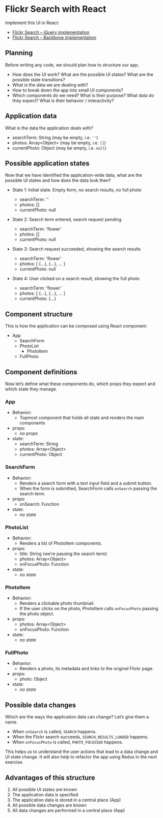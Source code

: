 # Flickr Search with React

Implement this UI in React:

- [Flickr Search – jQuery implementation](http://molily.de/javascript-introduction/flickr-jquery.html)
- [Flickr Search – Backbone implementation](http://molily.de/javascript-introduction/flickr-backbone.html)

## Planning

Before writing any code, we should plan how to structure our app.

- How does the UI work? What are the possible UI states? What are the possible state transitions?
- What is the data we are dealing with?
- How to break down the app into small UI components?
- Which components do we need? What is their purpose? What data do they expect? What is their behavior / interactivity?

## Application data

What is the data the application deals with?

- searchTerm: String (may be empty, i.e. `''`)
- photos: Array&lt;Object> (may be empty, i.e. `[]`)
- currentPhoto: Object (may be empty, i.e. `null`)

## Possible application states

Now that we have identified the application-wide data, what are the possible UI states and how does the data look then?

- State 1: Initial state. Empty form, no search results, no full photo
  - searchTerm: ''
  - photos: []
  - currentPhoto: null

- State 2: Search term entered, search request pending
  - searchTerm: 'flower'
  - photos: []
  - currentPhoto: null

- State 3: Search request succeeded, showing the search results
  - searchTerm: 'flower'
  - photos: [ {…}, {…}, … ]
  - currentPhoto: null

- State 4: User clicked on a search result, showing the full photo
  - searchTerm: 'flower'
  - photos: [ {…}, {…}, … ]
  - currentPhoto: {…}

## Component structure

This is how the application can be composed using React component:

- App
  - SearchForm
  - PhotoList
    - PhotoItem
  - FullPhoto

## Component definitions

Now let’s define what these components do, which props they expect and which state they manage.

### App

- Behavior:
  - Topmost component that holds all state and renders the main components
- props:
  - *no props*
- state:
  - searchTerm: String
  - photos: Array&lt;Object>
  - currentPhoto: Object

### SearchForm

- Behavior:
  - Renders a search form with a text input field and a submit button.
  - When the form is submitted, SearchForm calls `onSearch` passing the search term.
- props:
  - onSearch: Function
- state:
  - *no state*

### PhotoList

- Behavior:
  - Renders a list of PhotoItem components.
- props:
  - title: String (we’re passing the search term)
  - photos: Array&lt;Object>
  - onFocusPhoto: Function
- state:
  - *no state*

### PhotoItem

- Behavior:
  - Renders a clickable photo thumbnail.
  - If the user clicks on the photo, PhotoItem calls `onFocusPhoto` passing the photo object.
- props:
  - photos: Array&lt;Object>
  - onFocusPhoto: Function
- state:
  - *no state*

### FullPhoto

- Behavior:
  - Renders a photo, its metadata and links to the original Flickr page.
- props:
  - photo: Object
- state:
  - *no state*

## Possible data changes

Which are the ways the application data can change? Let’s give them a name.

- When `onSearch` is called, `SEARCH` happens.
- When the Flickr search succeeds, `SEARCH_RESULTS_LOADED` happens.
- When `onFocusPhoto` is called, `PHOTO_FOCUSSED` happens.

This helps us to understand the user actions that lead to a data change and UI state change. It will also help to refactor the app using Redux in the next exercise.

## Advantages of this structure

1. All possible UI states are known
2. The application data is specified
3. The application data is stored in a central place (App)
4. All possible data changes are known
5. All data changes are performed in a central place (App)
